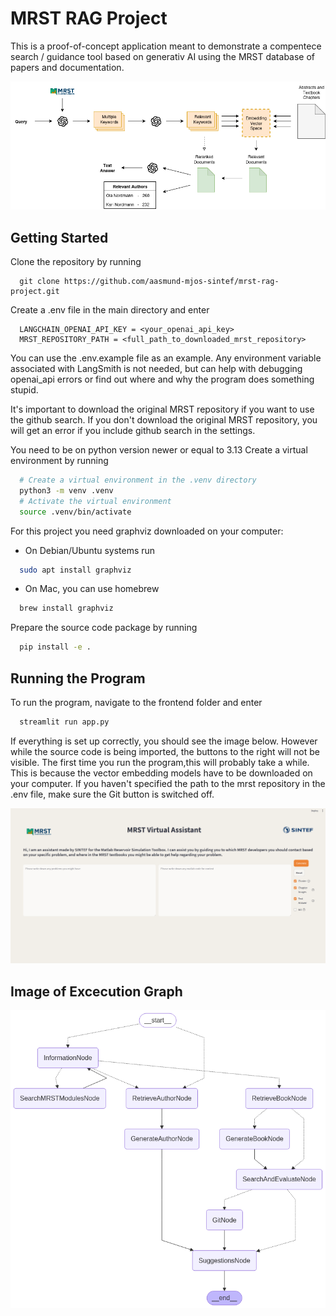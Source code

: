 # MRST RAG Project

This is a proof-of-concept application meant to demonstrate a compentece search / guidance tool based on generativ AI using the MRST database of papers and documentation.

![RAG pipeline](images/pipeline.png)

## Getting Started

Clone the repository by running  
```
  git clone https://github.com/aasmund-mjos-sintef/mrst-rag-project.git
```

Create a .env file in the main directory and enter  
```
  LANGCHAIN_OPENAI_API_KEY = <your_openai_api_key>  
  MRST_REPOSITORY_PATH = <full_path_to_downloaded_mrst_repository>
```  

You can use the .env.example file as an example. Any environment variable associated with LangSmith is not needed, but can help with debugging openai_api errors or find out where and why the program does something stupid.

It's important to download the original MRST repository if you want to use the github search. If you don't download the original MRST repository, you will get an error if you include github search in the settings.

You need to be on python version newer or equal to 3.13
Create a virtual environment by running  
```bash
  # Create a virtual environment in the .venv directory
  python3 -m venv .venv
  # Activate the virtual environment
  source .venv/bin/activate
```

For this project you need graphviz downloaded on your computer:  
- On Debian/Ubuntu systems run  
```bash
  sudo apt install graphviz
```   

- On Mac, you can use homebrew  
```bash
  brew install graphviz
```  

Prepare the source code package by running  
```bash
  pip install -e .
```  

## Running the Program

To run the program, navigate to the frontend folder and enter
```bash
  streamlit run app.py
```  

If everything is set up correctly, you should see the image below. However while the source code is being imported, the buttons to the right will not be visible. The first time you run the program,this will probably take a while. This is because the vector embedding models have to be downloaded on your computer. If you haven't specified the path to the mrst repository in the .env file, make sure the Git button is switched off.

![Example Image](images/app_loaded.png)

## Image of Excecution Graph

![Excecution Graph](images/graph_vizualization.png)

